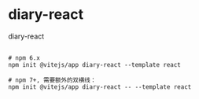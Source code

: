 # diary-react
diary-react

##
```
# npm 6.x
npm init @vitejs/app diary-react --template react

# npm 7+, 需要额外的双横线：
npm init @vitejs/app diary-react -- --template react
```
